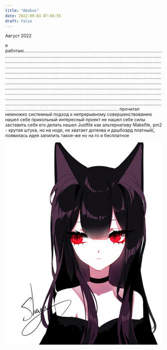 ```yaml
---
title: "Abobus"
date: 2022-09-03 07:56:55
draft: false
---
```


Август 2022

я работаю................................................................................................................................................................................................................................................................................................................................................................................................................................................................................................................................................................................................................................................................................................................................................................................................................................................................................................................................................................................................................................................................................................................................................................................................................................................................................................................................................................................................................................................................................................
прочитал немножко системный подход к непрерывному совершенствованию
нашел себе прикольный интересный проект
не нашел себе силы заставить себя его делать
нашел Justfile как альтернативу Makefile, pm2 - крутая штука, но на ноде, не хватает дотенва и дашбоард платный(, появилась идея запилить такое-же но на го и бесплатное

![](/img/vk/4V3a3mYKhSo.jpg)
